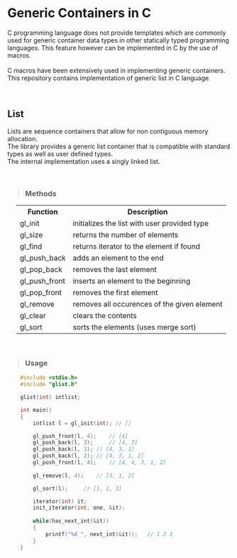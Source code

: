 # Generic Containers in C
<p>
C programming language does not provide templates which are commonly used for generic container data types in other statically typed programming languages. This feature however can be implemented in C by the use of macros.<br><br>
C macros have been extensively used in implementing generic containers. This repository contains implementation of generic list in C language.
</p>
<br>

## List
<p>
Lists are sequence containers that allow for non contiguous memory allocation.
<br>
The library provides a generic list container that is compatible with standard types as well as user defined types.<br>
The internal implementation uses a singly linked list.<br>
</p>
<br>

> ### Methods

<div style="margin-left:20px;">
	<table>
		<tr>
			<th>Function</th>
			<th>Description</th>
		</tr>
		<tr>
			<td>gl_init</td>
			<td>initializes the list with user provided type</td>
		</tr>
		<tr>
			<td>gl_size</td>
			<td>returns the number of elements</td>
		</tr>
		<tr>
			<td>gl_find</td>
			<td>returns iterator to the element if found</td>
		</tr>
		<tr>
			<td>gl_push_back</td>
			<td>adds an element to the end</td>
		</tr>
		<tr>
			<td>gl_pop_back</td>
			<td>removes the last element</td>
		</tr>
		<tr>
			<td>gl_push_front</td>
			<td>inserts an element to the beginning</td>
		<tr>
			<td>gl_pop_front</td>
			<td>removes the first element</td>
		</tr>
		<tr>
			<td>gl_remove</td>
			<td>removes all occurences of the given element</td>
		</tr>
		<tr>
			<td>gl_clear</td>
			<td>clears the contents</td>
		</tr>
		<tr>
			<td>gl_sort</td>
			<td>sorts the elements (uses merge sort)</td>
		</tr>	
	</table>
</div>
<br>

> ### Usage
```c
	#include <stdio.h>
	#include "glist.h"

	glist(int) intlist;

	int main()
	{
		intlist l = gl_init(int); // []

		gl_push_front(l, 4);	// [4]
		gl_push_back(l, 3); 	// [4, 3]
		gl_push_back(l, 1);	// [4, 3, 1]
		gl_push_back(l, 2);	// [4, 3, 1, 2]
		gl_push_front(l, 4);	// [4, 4, 3, 1, 2]
		
		gl_remove(l, 4);	// [3, 1, 2]

		gl_sort(l);		// [1, 2, 3]

		iterator(int) it;
		init_iterator(int, one, &it);
		
		while(has_next_int(&it))
		{
			printf("%d ", next_int(&it));	// 1 2 3
		}
	}
```
